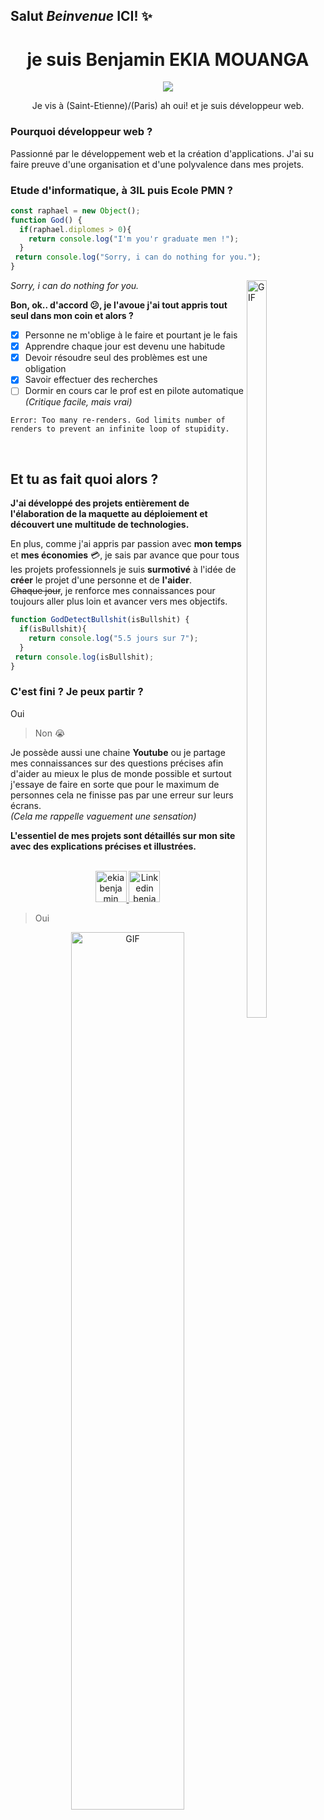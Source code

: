 ## Salut *Beinvenue* ICI! :sparkles:


  <h1 align="center"> je suis Benjamin EKIA MOUANGA </h1>

<p align = "center">
  <img align = "center" src="https://media2.giphy.com/media/qgQUggAC3Pfv687qPC/giphy.gif?cid=ecf05e479ravwcf4k31ixcq6vn9z6e18fxq9q7o7d04sh3ay&rid=giphy.gif&ct=g" />
</p>

<p align="center">
  Je vis à (Saint-Etienne)/(Paris) ah oui! et je suis développeur web.
</p> 

### Pourquoi développeur web ?

Passionné par le développement web et la création d'applications. J'ai su faire preuve d'une organisation et d'une polyvalence dans mes projets.

### Etude d'informatique, à 3IL puis Ecole PMN ?
```javascript
const raphael = new Object();
function God() {
  if(raphael.diplomes > 0){
    return console.log("I'm you'r graduate men !");
  }
 return console.log("Sorry, i can do nothing for you.");
}
```

<img align="right" width="25%" height ="55%" alt="GIF" src="https://media3.giphy.com/media/OOheW62jttDtD4zobg/giphy.gif?cid=ecf05e47cuvc2bcb6x9nao1irc0em3zynte1759bi02r2dmf&rid=giphy.gif&ct=g"></img>

*Sorry, i can do nothing for you.*

**Bon, ok.. d'accord 😕, je l'avoue j'ai tout appris tout seul dans mon coin et alors ?**
  - [x] Personne ne m'oblige à le faire et pourtant je le fais
  - [x] Apprendre chaque jour est devenu une habitude
  - [x] Devoir résoudre seul des problèmes est une obligation
  - [x] Savoir effectuer des recherches
  - [ ] Dormir en cours car le prof est en pilote automatique *(Critique facile, mais vrai)*
  ``` 
  Error: Too many re-renders. God limits number of
  renders to prevent an infinite loop of stupidity.
  ```

&nbsp;

## Et tu as fait quoi alors ?

**J'ai développé des projets entièrement de l'élaboration de la maquette au déploiement et découvert une multitude de technologies.**<br/>

En plus, comme j'ai appris par passion avec **mon temps** et **mes économies** 💳, je sais par avance que pour tous les projets professionnels 
je suis **surmotivé** à l'idée de **créer** le projet d'une personne et de **l'aider**.<br/>
~~Chaque jour~~, je renforce mes connaissances pour toujours aller plus loin et avancer vers mes objectifs.
```js
function GodDetectBullshit(isBullshit) {
  if(isBullshit){
    return console.log("5.5 jours sur 7");
  }
 return console.log(isBullshit);
}
 ```


### C'est fini ? Je peux partir ?

Oui
> Non 😭

Je possède aussi une chaine **Youtube** ou je partage mes connaissances sur des questions précises afin d'aider au mieux le plus de monde possible et surtout
j'essaye de faire en sorte que pour le maximum de personnes cela ne finisse pas par une erreur sur leurs écrans.<br/>
*(Cela me rappelle vaguement une sensation)*

**L'essentiel de mes projets sont détaillés sur mon site avec des explications précises et illustrées.**<br/>

<p align="center">
  <br/>
  <a href="mailto:ekiabenjamin@gmail.com?subject=Bonjour!">
    <img alt="ekia benjamin"  width="50px" src="[https://upload.wikimedia.org/wikipedia/commons/thumb/c/ca/LinkedIn_logo_initials.png/600px-LinkedIn_logo_initials.png](https://www.google.com/url?sa=i&url=https%3A%2F%2Fwww.flaticon.com%2Ffree-icon%2Fgmail_281769&psig=AOvVaw2RCAmiyCF60Byc6yqhMsNc&ust=1682344054964000&source=images&cd=vfe&ved=0CA4QjRxqFwoTCKiU35CSwP4CFQAAAAAdAAAAABAI)"/>
  </a>
  <a href="https://www.linkedin.com/in/benjamin-ekia-mouanga-b351351b4?lipi=urn%3Ali%3Apage%3Ad_flagship3_profile_view_base_contact_details%3BU%2FZXqyAaS9CoTD2VSRuG1g%3D%3D">
    <img alt="Linkedin benjamin ekia" width="50px" src="https://upload.wikimedia.org/wikipedia/commons/thumb/c/ca/LinkedIn_logo_initials.png/600px-LinkedIn_logo_initials.png" />
  </a>
</p>

> Oui
<p align="center">
  <img align="center" width="60%" alt="GIF" src="https://media2.giphy.com/media/ek9nR2YB2suIiN3kRN/giphy.gif?cid=ecf05e47rraxjsxw6jyaalvmdhzauxj6ix5srerkso73jhj3&rid=giphy.gif&ct=g"/>
</p>


